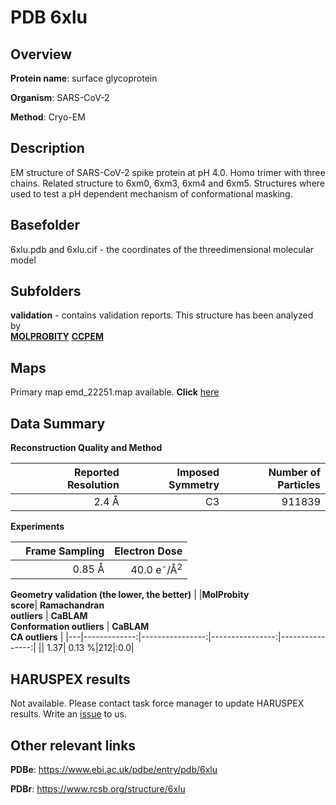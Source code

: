 # PDB 6xlu

## Overview

**Protein name**: surface glycoprotein

**Organism**: SARS-CoV-2

**Method**: Cryo-EM

## Description

EM structure of SARS-CoV-2 spike protein at pH 4.0. Homo trimer with three chains. Related structure to 6xm0, 6xm3, 6xm4 and 6xm5. Structures where used to test a pH dependent mechanism of conformational masking. 

## Basefolder

6xlu.pdb and 6xlu.cif - the coordinates of the threedimensional molecular model

## Subfolders





**validation** - contains validation reports. This structure has been analyzed by <br>  [**MOLPROBITY**](https://github.com/thorn-lab/coronavirus_structural_task_force/tree/master/pdb/surface_glycoprotein/SARS-CoV-2/6xlu/validation/molprobity)   [**CCPEM**](https://github.com/thorn-lab/coronavirus_structural_task_force/tree/master/pdb/surface_glycoprotein/SARS-CoV-2/6xlu/validation/ccpem-validation) 



## Maps

Primary map emd_22251.map available. **Click** [here](http://ftp.wwpdb.org/pub/emdb/structures/EMD-22251/map/) 

## Data Summary
**Reconstruction Quality and Method**

|   | Reported Resolution | Imposed Symmetry | Number of Particles |
|---|-------------:|----------------:|--------------:|
|   |2.4 Å|C3|911839|

**Experiments**

|   | Frame Sampling | Electron Dose |
|---|-------------:|----------------:|
|   |0.85 Å|40.0 e<sup>-</sup>/Å<sup>2</sup>|

**Geometry validation (the lower, the better)**
|   |**MolProbity<br>score**| **Ramachandran<br>outliers** | **CaBLAM<br>Conformation outliers** | **CaBLAM<br>CA outliers** |
|---|-------------:|----------------:|----------------:|----------------:|
||  1.37|  0.13 %|212|:0.0|

## HARUSPEX results

Not available. Please contact task force manager to update HARUSPEX results. Write an [issue](https://github.com/thorn-lab/coronavirus_structural_task_force/issues) to us.

## Other relevant links 
**PDBe**:  https://www.ebi.ac.uk/pdbe/entry/pdb/6xlu
 
**PDBr**: https://www.rcsb.org/structure/6xlu 
